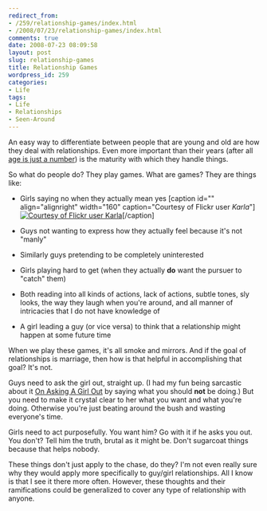 ```yaml
---
redirect_from:
- /259/relationship-games/index.html
- /2008/07/23/relationship-games/index.html
comments: true
date: 2008-07-23 08:09:58
layout: post
slug: relationship-games
title: Relationship Games
wordpress_id: 259
categories:
- Life
tags:
- Life
- Relationships
- Seen-Around
---
```


An easy way to differentiate between people that are young and old are how they deal with relationships.  Even more important than their years (after all [age is just a number](http://www.goingthewongway.com/2008/03/26/age-its-just-a-number/)) is the maturity with which they handle things.

So what do people do?  They play games.  What are games?  They are things like:




  * Girls saying no when they actually mean yes
[caption id="" align="alignright" width="160" caption="Courtesy of Flickr user *Karla*"][![Courtesy of Flickr user *Karla*](http://farm4.static.flickr.com/3107/2694426391_2cde29f697_m.jpg)](http://flickr.com/people/karlaklinefelter/)[/caption]

  * Guys not wanting to express how they actually feel because it's not "manly"


  * Similarly guys pretending to be completely uninterested


  * Girls playing hard to get (when they actually **do** want the pursuer to "catch" them)


  * Both reading into all kinds of actions, lack of actions, subtle tones, sly looks, the way they laugh when you're around, and all manner of intricacies that I do not have knowledge of


  * A girl leading a guy (or vice versa) to think that a relationship might happen at some future time



When we play these games, it's all smoke and mirrors.  And if the goal of relationships is marriage, then how is that helpful in accomplishing that goal?  It's not.

Guys need to ask the girl out, straight up.  (I had my fun being sarcastic about it [On Asking A Girl Out](http://www.goingthewongway.com/2008/06/04/on-asking-a-girl-out/) by saying what you should **not** be doing.)  But you need to make it crystal clear to her what you want and what you're doing.  Otherwise you're just beating around the bush and wasting everyone's time.

Girls need to act purposefully.  You want him?  Go with it if he asks you out.  You don't?  Tell him the truth, brutal as it might be.  Don't sugarcoat things because that helps nobody.

These things don't just apply to the chase, do they?  I'm not even really sure why they would apply more specifically to guy/girl relationships.  All I know is that I see it there more often.  However, these thoughts and their ramifications could be generalized to cover any type of relationship with anyone.

